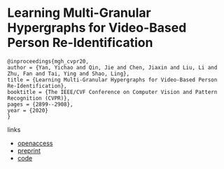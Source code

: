 # Learning Multi-Granular Hypergraphs for Video-Based Person Re-Identification

```
@inproceedings{mgh_cvpr20,
author = {Yan, Yichao and Qin, Jie and Chen, Jiaxin and Liu, Li and Zhu, Fan and Tai, Ying and Shao, Ling},
title = {Learning Multi-Granular Hypergraphs for Video-Based Person Re-Identification},
booktitle = {The IEEE/CVF Conference on Computer Vision and Pattern Recognition (CVPR)},
pages = {2899--2908},
year = {2020}
}
```

links
- [openaccess](http://openaccess.thecvf.com/content_CVPR_2020/html/Yan_Learning_Multi-Granular_Hypergraphs_for_Video-Based_Person_Re-Identification_CVPR_2020_paper.html)
- [preprint](https://drive.google.com/file/d/1qW8AUV2ErVQq6upTKozk7OyWMcSR5Bva/view)
- [code](https://github.com/daodaofr/hypergraph_reid)
